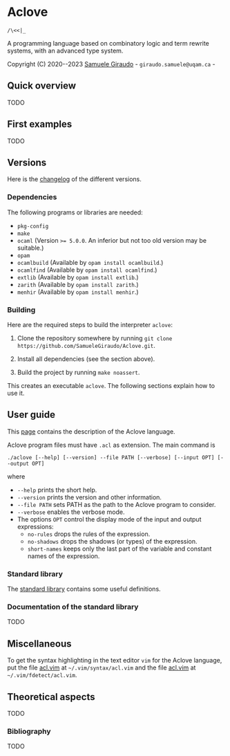 # Aclove
`/\<<|_`

A programming language based on combinatory logic and term rewrite systems, with an advanced
type system.

Copyright (C) 2020--2023 [Samuele Giraudo](https://igm.univ-mlv.fr/~giraudo/) -
`giraudo.samuele@uqam.ca` -


## Quick overview
TODO


## First examples
TODO


## Versions
Here is the [changelog](Versions.md) of the different versions.


### Dependencies
The following programs or libraries are needed:

+ `pkg-config`
+ `make`
+ `ocaml` (Version `>= 5.0.0`. An inferior but not too old version may be suitable.)
+ `opam`
+ `ocamlbuild` (Available by `opam install ocamlbuild`.)
+ `ocamlfind` (Available by `opam install ocamlfind`.)
+ `extlib` (Available by `opam install extlib`.)
+ `zarith` (Available by `opam install zarith`.)
+ `menhir` (Available by `opam install menhir`.)


### Building
Here are the required steps to build the interpreter `aclove`:

1. Clone the repository somewhere by running
   `git clone https://github.com/SamueleGiraudo/Aclove.git`.

2. Install all dependencies (see the section above).

3. Build the project by running `make noassert`.

This creates an executable `aclove`. The following sections explain how to use it.


## User guide
This [page](Help.md) contains the description of the Aclove language.

Aclove program files must have `.acl` as extension. The main command is

```
./aclove [--help] [--version] --file PATH [--verbose] [--input OPT] [--output OPT]
```

where

+ `--help` prints the short help.
+ `--version` prints the version and other information.
+ `--file PATH` sets PATH as the path to the Aclove program to consider.
+ `--verbose` enables the verbose mode.
+ The options `OPT` control the display mode of the input and output expressions:
    + `no-rules` drops the rules of the expression.
    + `no-shadows` drops the shadows (or types) of the expression.
    + `short-names` keeps only the last part of the variable and constant names of the
      expression.


### Standard library
The [standard library](Stdlib) contains some useful definitions.


### Documentation of the standard library
TODO


## Miscellaneous
To get the syntax highlighting in the text editor `vim` for the Aclove language, put the
file [acl.vim](Vim/syntax/acl.vim) at `~/.vim/syntax/acl.vim` and the file
[acl.vim](Vim/ftdetect/acl.vim) at `~/.vim/fdetect/acl.vim`.


## Theoretical aspects
TODO


### Bibliography
TODO


